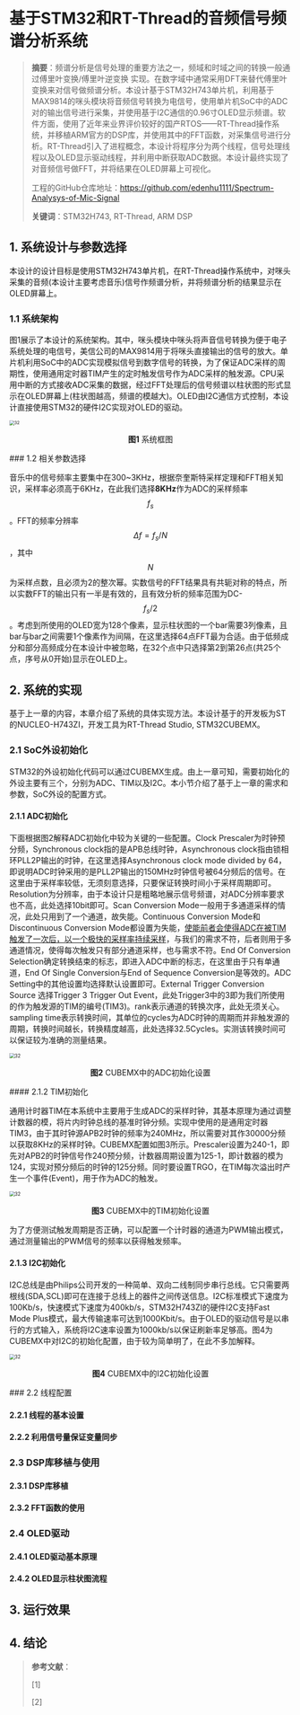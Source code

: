 # 基于STM32和RT-Thread的音频信号频谱分析系统

> **摘要**：频谱分析是信号处理的重要方法之一，频域和时域之间的转换一般通过傅里叶变换/傅里叶逆变换 实现。在数字域中通常采用DFT来替代傅里叶变换来对信号做频谱分析。本设计基于STM32H743单片机，利用基于MAX9814的咪头模块将音频信号转换为电信号，使用单片机SoC中的ADC对的输出信号进行采集，并使用基于I2C通信的0.96寸OLED显示频谱。软件方面，使用了近年来业界评价较好的国产RTOS——RT-Thread操作系统，并移植ARM官方的DSP库，并使用其中的FFT函数，对采集信号进行分析。RT-Thread引入了进程概念，本设计将程序分为两个线程，信号处理线程以及OLED显示驱动线程，并利用中断获取ADC数据。本设计最终实现了对音频信号做FFT，并将结果在OLED屏幕上可视化。
>
> 工程的GitHub仓库地址：https://github.com/edenhu1111/Spectrum-Analysys-of-Mic-Signal
>
> **关键词**：STM32H743, RT-Thread, ARM DSP 

## 1. 系统设计与参数选择

本设计的设计目标是使用STM32H743单片机，在RT-Thread操作系统中，对咪头采集的音频(本设计主要考虑音乐)信号作频谱分析，并将频谱分析的结果显示在OLED屏幕上。

### 1.1 系统架构

图1展示了本设计的系统架构。其中，咪头模块中咪头将声音信号转换为便于电子系统处理的电信号，美信公司的MAX9814用于将咪头直接输出的信号的放大。单片机利用SoC中的ADC实现模拟信号到数字信号的转换，为了保证ADC采样的周期性，使用通用定时器TIM产生的定时触发信号作为ADC采样的触发源。CPU采用中断的方式接收ADC采集的数据，经过FFT处理后的信号频谱以柱状图的形式显示在OLED屏幕上(柱状图越高，频谱的模越大)。OLED由I2C通信方式控制，本设计直接使用STM32的硬件I2C实现对OLED的驱动。

<img src="Figures/系统框图.png" alt="32" style="zoom: 55%;" />

<center ><p><b>图1</b> 系统框图</p></center>
### 1.2 相关参数选择

音乐中的信号频率主要集中在300~3KHz，根据奈奎斯特采样定理和FFT相关知识，采样率必须高于6KHz，在此我们选择**8KHz**作为ADC的采样频率$$f_s$$。FFT的频率分辨率$$\Delta f=f_s/N$$，其中$$N$$为采样点数，且必须为2的整次幂。实数信号的FFT结果具有共轭对称的特点，所以实数FFT的输出只有一半是有效的，且有效分析的频率范围为DC-$$f_s/2$$。考虑到所使用的OLED宽为128个像素，显示柱状图的一个bar需要3列像素，且bar与bar之间需要1个像素作为间隔，在这里选择64点FFT最为合适。由于低频成分和部分高频成分在本设计中被忽略，在32个点中只选择第2到第26点(共25个点，序号从0开始)显示在OLED上。

## 2. 系统的实现

基于上一章的内容，本章介绍了系统的具体实现方法。本设计基于的开发板为ST的NUCLEO-H743ZI，开发工具为RT-Thread Studio, STM32CUBEMX。

### 2.1 SoC外设初始化

STM32的外设初始化代码可以通过CUBEMX生成。由上一章可知，需要初始化的外设主要有三个，分别为ADC、TIM以及I2C。本小节介绍了基于上一章的需求和参数，SoC外设的配置方式。

#### 2.1.1 ADC初始化

下面根据图2解释ADC初始化中较为关键的一些配置。Clock Prescaler为时钟预分频，Synchronous clock指的是APB总线时钟，Asynchronous clock指由锁相环PLL2P输出的时钟，在这里选择Asynchronous clock mode divided by 64，即说明ADC时钟采用的是PLL2P输出的150MHz时钟信号被64分频后的信号。在这里由于采样率较低，无须刻意选择，只要保证转换时间小于采样周期即可。Resolution为分辨率，由于本设计只是粗略地展示信号频谱，对ADC分辨率要求也不高，此处选择10bit即可。Scan Conversion Mode一般用于多通道采样的情况，此处只用到了一个通道，故失能。Continuous Conversion Mode和Discontinuous Conversion Mode都设置为失能，<u>使能前者会使得ADC在被TIM触发了一次后，以一个极快的采样率持续采样</u>，与我们的需求不符，后者则用于多通道情况，使得每次触发只有部分通道采样，也与需求不符。End Of Conversion Selection确定转换结束的标志，即进入ADC中断的标志，在这里由于只有单通道，End Of Single Conversion与End of Sequence Conversion是等效的。ADC Setting中的其他设置均选择默认设置即可。External Trigger Conversion Source 选择Trigger 3 Trigger Out Event，此处Trigger3中的3即为我们所使用的作为触发源的TIM的编号(TIM3)。rank表示通道的转换次序，此处无须关心。sampling time表示转换时间，其单位的cycles为ADC时钟的周期而并非触发源的周期，转换时间越长，转换精度越高，此处选择32.5Cycles。实测该转换时间可以保证较为准确的测量结果。

<img src="Figures/ADC1.png" alt="32" style="zoom: 60%;" />

<center><p><b>图2</b> CUBEMX中的ADC初始化设置</p></center>
#### 2.1.2 TIM初始化

通用计时器TIM在本系统中主要用于生成ADC的采样时钟，其基本原理为通过调整计数器的模，将片内时钟总线的基准时钟分频。实现中使用的是通用定时器TIM3，由于其时钟源APB2时钟的频率为240MHz，所以需要对其作30000分频以获取8KHz的采样时钟。CUBEMX配置如图3所示。Prescaler设置为240-1，即先对APB2的时钟信号作240预分频，计数器周期设置为125-1，即计数器的模为124，实现对预分频后的时钟的125分频。同时要设置TRGO，在TIM每次溢出时产生一个事件(Event)，用于作为ADC的触发。

<img src="Figures/TIM.png" alt="32" style="zoom: 60%;" />

<center><p><b>图3</b> CUBEMX中的TIM初始化设置</p></center>
为了方便测试触发周期是否正确，可以配置一个计时器的通道为PWM输出模式，通过测量输出的PWM信号的频率以获得触发频率。

#### 2.1.3 I2C初始化

I2C总线是由Philips公司开发的一种简单、双向二线制同步串行总线。它只需要两根线(SDA,SCL)即可在连接于总线上的器件之间传送信息。I2C标准模式下速度为100Kb/s，快速模式下速度为400kb/s，STM32H743ZI的硬件I2C支持Fast Mode Plus模式，最大传输速率可达到1000Kbit/s。由于OLED的驱动信号是以串行的方式输入，系统将I2C速率设置为1000kb/s以保证刷新率足够高。图4为CUBEMX中对I2C的初始化配置，由于较为简单明了，在此不多加解释。

<img src="Figures/I2C.png" alt="32" style="zoom: 60%;" />

<center><p><b>图4</b> CUBEMX中的I2C初始化设置</p></center>
### 2.2 线程配置

#### 2.2.1 线程的基本设置



#### 2.2.2 利用信号量保证变量同步



### 2.3 DSP库移植与使用

#### 2.3.1 DSP库移植



#### 2.3.2 FFT函数的使用



### 2.4 OLED驱动

#### 2.4.1 OLED驱动基本原理



#### 2.4.2 OLED显示柱状图流程



## 3. 运行效果



## 4. 结论



> **参考文献**：
>
> [1] 
>
> [2] 